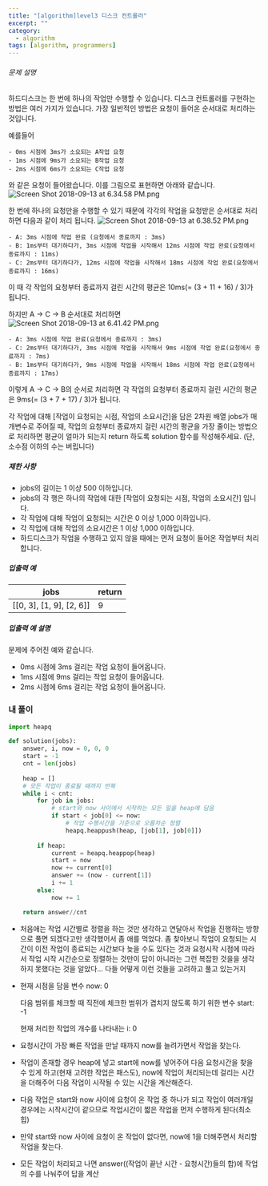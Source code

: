 ```yaml
---
title: "[algorithm]level3 디스크 컨트롤러"
excerpt: ""
category:
  - algorithm
tags: [algorithm, programmers]
---
```


###### 문제 설명

하드디스크는 한 번에 하나의 작업만 수행할 수 있습니다. 디스크 컨트롤러를 구현하는 방법은 여러 가지가 있습니다. 가장 일반적인 방법은 요청이 들어온 순서대로 처리하는 것입니다.

예를들어

```
- 0ms 시점에 3ms가 소요되는 A작업 요청
- 1ms 시점에 9ms가 소요되는 B작업 요청
- 2ms 시점에 6ms가 소요되는 C작업 요청
```

와 같은 요청이 들어왔습니다. 이를 그림으로 표현하면 아래와 같습니다.
![Screen Shot 2018-09-13 at 6.34.58 PM.png](https://grepp-programmers.s3.amazonaws.com/files/production/b68eb5cec6/38dc6a53-2d21-4c72-90ac-f059729c51d5.png)

한 번에 하나의 요청만을 수행할 수 있기 때문에 각각의 작업을 요청받은 순서대로 처리하면 다음과 같이 처리 됩니다.
![Screen Shot 2018-09-13 at 6.38.52 PM.png](https://grepp-programmers.s3.amazonaws.com/files/production/5e677b4646/90b91fde-cac4-42c1-98b8-8f8431c52dcf.png)

```
- A: 3ms 시점에 작업 완료 (요청에서 종료까지 : 3ms)
- B: 1ms부터 대기하다가, 3ms 시점에 작업을 시작해서 12ms 시점에 작업 완료(요청에서 종료까지 : 11ms)
- C: 2ms부터 대기하다가, 12ms 시점에 작업을 시작해서 18ms 시점에 작업 완료(요청에서 종료까지 : 16ms)
```

이 때 각 작업의 요청부터 종료까지 걸린 시간의 평균은 10ms(= (3 + 11 + 16) / 3)가 됩니다.

하지만 A → C → B 순서대로 처리하면
![Screen Shot 2018-09-13 at 6.41.42 PM.png](https://grepp-programmers.s3.amazonaws.com/files/production/9eb7c5a6f1/a6cff04d-86bb-4b5b-98bf-6359158940ac.png)

```
- A: 3ms 시점에 작업 완료(요청에서 종료까지 : 3ms)
- C: 2ms부터 대기하다가, 3ms 시점에 작업을 시작해서 9ms 시점에 작업 완료(요청에서 종료까지 : 7ms)
- B: 1ms부터 대기하다가, 9ms 시점에 작업을 시작해서 18ms 시점에 작업 완료(요청에서 종료까지 : 17ms)
```

이렇게 A → C → B의 순서로 처리하면 각 작업의 요청부터 종료까지 걸린 시간의 평균은 9ms(= (3 + 7 + 17) / 3)가 됩니다.

각 작업에 대해 [작업이 요청되는 시점, 작업의 소요시간]을 담은 2차원 배열 jobs가 매개변수로 주어질 때, 작업의 요청부터 종료까지 걸린 시간의 평균을 가장 줄이는 방법으로 처리하면 평균이 얼마가 되는지 return 하도록 solution 함수를 작성해주세요. (단, 소수점 이하의 수는 버립니다)

##### 제한 사항

- jobs의 길이는 1 이상 500 이하입니다.
- jobs의 각 행은 하나의 작업에 대한 [작업이 요청되는 시점, 작업의 소요시간] 입니다.
- 각 작업에 대해 작업이 요청되는 시간은 0 이상 1,000 이하입니다.
- 각 작업에 대해 작업의 소요시간은 1 이상 1,000 이하입니다.
- 하드디스크가 작업을 수행하고 있지 않을 때에는 먼저 요청이 들어온 작업부터 처리합니다.

##### 입출력 예

| jobs                     | return |
| ------------------------ | ------ |
| [[0, 3], [1, 9], [2, 6]] | 9      |

##### 입출력 예 설명

문제에 주어진 예와 같습니다.

- 0ms 시점에 3ms 걸리는 작업 요청이 들어옵니다.
- 1ms 시점에 9ms 걸리는 작업 요청이 들어옵니다.
- 2ms 시점에 6ms 걸리는 작업 요청이 들어옵니다.



### 내 풀이

```python
import heapq

def solution(jobs):
    answer, i, now = 0, 0, 0
    start = -1
    cnt = len(jobs)
    
    heap = []
    # 모든 작업이 종료될 때까지 반복
    while i < cnt:
        for job in jobs:
            # start와 now 사이에서 시작하는 모든 일을 heap에 담음
            if start < job[0] <= now:
                # 작업 수행시간을 기준으로 오름차순 정렬
                heapq.heappush(heap, [job[1], job[0]])
        
        if heap:
            current = heapq.heappop(heap)
            start = now
            now += current[0]
            answer += (now - current[1])
            i += 1
        else:
            now += 1

    return answer//cnt
```

- 처음애는 작업 시간별로 정렬을 하는 것만 생각하고 연달아서 작업을 진행하는 방향으로 풀면 되겠다고만 생각했어서 좀 애를 먹었다. 좀 찾아보니 작업이 요청되는 시간이 이전 작업이 종료되는 시간보다 늦을 수도 있다는 것과 요청시작 시점에 따라서 작업 시작 시간순으로 정렬하는 것만이 답이 아니라는 그런 복잡한 것을을 생각하지 못했다는 것을 알았다... 다들 어떻게 이런 것들을 고려하고 풀고 있는거지

- 현재 시점을 담을 변수 now: 0

  다음 범위를 체크할 때 직전에 체크한 범위가 겹치지 않도록 하기 위한 변수 start: -1

  현재 처리한 작업의 개수를 나타내는 i: 0

- 요청시간이 가장 빠른 작업을 만날 때까지 now를 늘려가면서 작업을 찾는다.

- 작업이 존재할 경우 heap에 넣고 start에 now를 넣어주어 다음 요청시간을 찾을 수 있게 하고(현재 고려한 작업은 패스도), now에 작업이 처리되는데 걸리는 시간을 더해주어 다음 작업이 시작될 수 있는 시간을 계산해준다.

- 다음 작업은 start와 now 사이에 요청이 온 작업 중 하나가 되고 작업이 여러개일 경우에는 시작시간이 같으므로 작업시간이 짧은 작업을 먼저 수행하게 된다(최소 힙)

- 만약 start와 now 사이에 요청이 온 작업이 없다면, now에 1을 더해주면서 처리할 작업을 찾는다.

- 모든 작업이 처리되고 나면 answer((작업이 끝난 시간 - 요청시간)들의 합)에 작업의 수를 나눠주어 답을 계산